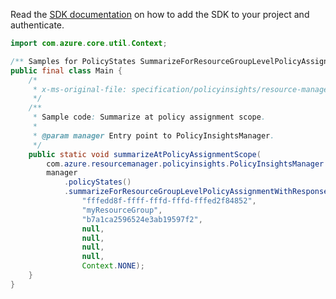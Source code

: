 Read the [SDK documentation](https://github.com/Azure/azure-sdk-for-java/blob/azure-resourcemanager-policyinsights_1.0.0-beta.2/sdk/policyinsights/azure-resourcemanager-policyinsights/README.md) on how to add the SDK to your project and authenticate.

```java
import com.azure.core.util.Context;

/** Samples for PolicyStates SummarizeForResourceGroupLevelPolicyAssignment. */
public final class Main {
    /*
     * x-ms-original-file: specification/policyinsights/resource-manager/Microsoft.PolicyInsights/stable/2019-10-01/examples/PolicyStates_SummarizeResourceGroupLevelPolicyAssignmentScope.json
     */
    /**
     * Sample code: Summarize at policy assignment scope.
     *
     * @param manager Entry point to PolicyInsightsManager.
     */
    public static void summarizeAtPolicyAssignmentScope(
        com.azure.resourcemanager.policyinsights.PolicyInsightsManager manager) {
        manager
            .policyStates()
            .summarizeForResourceGroupLevelPolicyAssignmentWithResponse(
                "fffedd8f-ffff-fffd-fffd-fffed2f84852",
                "myResourceGroup",
                "b7a1ca2596524e3ab19597f2",
                null,
                null,
                null,
                null,
                Context.NONE);
    }
}
```
